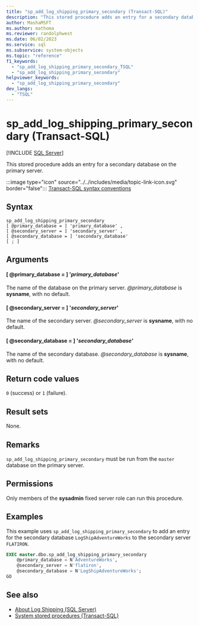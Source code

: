 ```yaml
---
title: "sp_add_log_shipping_primary_secondary (Transact-SQL)"
description: "This stored procedure adds an entry for a secondary database on the primary server."
author: MashaMSFT
ms.author: mathoma
ms.reviewer: randolphwest
ms.date: 06/02/2023
ms.service: sql
ms.subservice: system-objects
ms.topic: "reference"
f1_keywords:
  - "sp_add_log_shipping_primary_secondary_TSQL"
  - "sp_add_log_shipping_primary_secondary"
helpviewer_keywords:
  - "sp_add_log_shipping_primary_secondary"
dev_langs:
  - "TSQL"
---
```

# sp_add_log_shipping_primary_secondary (Transact-SQL)

[!INCLUDE [SQL Server](../../includes/applies-to-version/sqlserver.md)]

This stored procedure adds an entry for a secondary database on the primary server.

:::image type="icon" source="../../includes/media/topic-link-icon.svg" border="false"::: [Transact-SQL syntax conventions](../../t-sql/language-elements/transact-sql-syntax-conventions-transact-sql.md)

## Syntax

```syntaxsql
sp_add_log_shipping_primary_secondary
[ @primary_database = ] 'primary_database' ,
[ @secondary_server = ] 'secondary_server' ,
[ @secondary_database = ] 'secondary_database'
[ ; ]
```

## Arguments

#### [ @primary_database = ] '*primary_database*'

The name of the database on the primary server. *@primary_database* is **sysname**, with no default.

#### [ @secondary_server = ] '*secondary_server*'

The name of the secondary server. *@secondary_server* is **sysname**, with no default.

#### [ @secondary_database = ] '*secondary_database*'

The name of the secondary database. *@secondary_database* is **sysname**, with no default.

## Return code values

`0` (success) or `1` (failure).

## Result sets

None.

## Remarks

`sp_add_log_shipping_primary_secondary` must be run from the `master` database on the primary server.

## Permissions

Only members of the **sysadmin** fixed server role can run this procedure.

## Examples

This example uses `sp_add_log_shipping_primary_secondary` to add an entry for the secondary database `LogShipAdventureWorks` to the secondary server `FLATIRON`.

```sql
EXEC master.dbo.sp_add_log_shipping_primary_secondary
    @primary_database = N'AdventureWorks',
    @secondary_server = N'flatiron',
    @secondary_database = N'LogShipAdventureWorks';
GO
```

## See also

- [About Log Shipping (SQL Server)](../../database-engine/log-shipping/about-log-shipping-sql-server.md)
- [System stored procedures (Transact-SQL)](system-stored-procedures-transact-sql.md)
